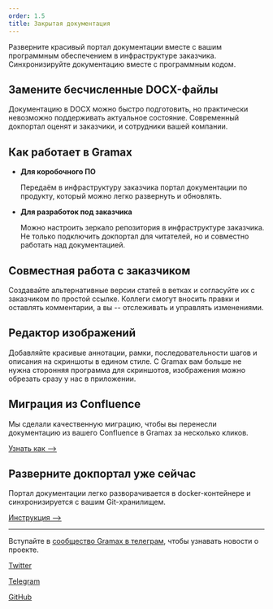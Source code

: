 ```yaml
---
order: 1.5
title: Закрытая документация
---
```


Разверните красивый портал документации вместе с вашим программным обеспечением в инфраструктуре заказчика. Синхронизируйте документацию вместе с программным кодом.

## Замените бесчисленные  DOCX-файлы

Документацию в DOCX можно быстро подготовить, но практически невозможно поддерживать актуальное состояние. Современный докпортал оценят и заказчики, и сотрудники вашей компании.

## Как работает в Gramax

-  **Для коробочного ПО**

   Передаём в инфраструктуру заказчика портал документации по продукту, который можно легко развернуть и обновлять.

-  **Для разработок под заказчика**

   Можно настроить зеркало репозитория в инфраструктуре заказчика. Не только подключить докпортал для читателей, но и совместно работать над документацией.

## Совместная работа с заказчиком

Создавайте альтернативные версии статей в ветках и согласуйте их с заказчиком по простой ссылке. Коллеги смогут вносить правки и оставлять комментарии, а вы -- отслеживать и управлять изменениями.

## Редактор изображений

Добавляйте красивые аннотации, рамки, последовательности шагов и описания на скриншоты в едином стиле. С Gramax вам больше не нужна сторонняя программа для скриншотов, изображения можно обрезать сразу у нас в приложении.

## Миграция из Confluence

Мы сделали качественную миграцию, чтобы вы перенесли документацию из вашего Confluence в Gramax за несколько кликов.

[Узнать как -->](https://gram.ax/resources/docs/migration-confluence)

## Разверните докпортал уже сейчас

Портал документации легко разворачивается в docker-контейнере и синхронизируется с вашим Git-хранилищем.

[Инструкция -->](https://gram.ax/resources/docs/quick-start/deploy-portal/own-server)

---

Вступайте в [сообщество Gramax в телеграм](https://t.me/gramax_chat), чтобы узнавать новости о проекте.

[Twitter](https://twitter.com/gram_ax)

[Telegram](https://t.me/gramax_chat)

[GitHub](https://github.com/Gram-ax/gramax)